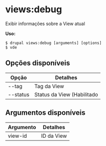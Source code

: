 # views:debug
Exibir informações sobre a View atual

**Uso:**
```
$ drupal views:debug [arguments] [options] 
$ vde  
```

## Opções disponíveis
Opção | Detalhes
-------|-------------
--tag | Tag da View
--status | Status da View (Habilitado|Desabilitado)

## Argumentos disponíveis
Argumento | Detalhes
---------|-------------
view-id | ID da View
